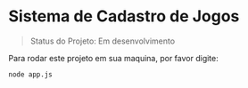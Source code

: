 <h1>Sistema de Cadastro de Jogos</h1>

> Status do Projeto: Em desenvolvimento

Para rodar este projeto em sua maquina, por favor digite:
```
node app.js
```
